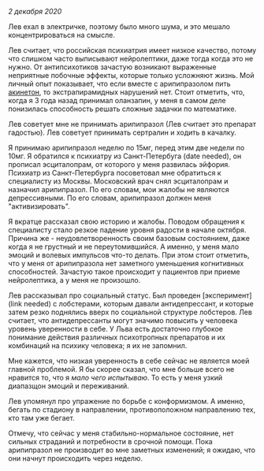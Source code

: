 *2 декабря 2020*

Лев ехал в электричке, поэтому было много шума, и это мешало концентрироваться на смысле.

Лев считает, что российская психиатрия имеет низкое качество, потому что слишком часто выписывают нейролептики, даже тогда когда это не нужно. От антипсихотиков зачастую возникают выраженные неприятные побочные эффекты, которые только усложняют жизнь. Мой личный опыт показывает, что если вместе с арипипразолом пить [акинетон](https://en.wikipedia.org/wiki/Biperiden), то экстрапирамидных нарушений нет. Стоит отметить, что, когда я 3 года назад принимал оланзапин, у меня в самом деле понизилась способность решать сложные задачки по математике.

Лев советует мне не принимать арипипразол (Лев считает это препарат гадостью). Лев советует принимать сертралин и ходить в качалку.

Я принимаю арипипразол неделю по 15мг, перед этим две недели по 10мг. Я обратился к психиатру из Санкт-Петербуга (date needed), он прописал эсциталопрам, от которого у меня развилась эйфория. Психиатр из Санкт-Петербурга посоветовал мне обратиться к специалисту из Москвы. Московский врач снял эсциталопрам и назначил арипипразол. По его словам, мои жалобы не являются депрессивными. По его словам, арипипразол должен меня "активизировать".

Я вкратце рассказал свою историю и жалобы. Поводом обращения к специалисту стало резкое падение уровня радости в начале октября. Причина же - неудовлетворенность своим базовым состоянием, даже когда я не грустный и не переутомившийся. А именно, у меня мало эмоций и волевых импульсов что-то делать. При этом стоит отметить, что у меня от арипипразола нет заметного уменьшения когнитивных способностей. Зачастую такое происходит у пациентов при приеме нейролептика, а у меня не произошло.

Лев рассказывал про социальный статус. Был проведен [эксперимент](link needed) с лобстерами, которым давали антидепрессант, и которые затем резко поднялись вверх по социальной структуре лобстеров. Лев считает, что антидепрессанты могут значимо повысить у человека уровень уверенности в себе. У Льва есть достаточно глубокое понимание действия различных психотропных препаратов и их комбинаций на психику человека; я их не запомнил.

Мне кажется, что низкая уверенность в себе сейчас не является моей главной проблемой. Я бы скорее сказал, что мне больше всего не нравится то, что я *мало чего испытываю*. То есть у меня узкий диапазщон эмоций и переживаний.

Лев упомянул про упражение по борьбе с конформизмом. А именно, бегать по стадиону в направлении, противоположном направлению тех, кто там уже бегает.

Отмечу, что сейчас у меня стабильно-нормальное состояние, нет сильных страданий и потребности в срочной помощи. Пока арипипразол не производит во мне заметных изменений; я ожидаю, что они начнут происходить через неделю.
